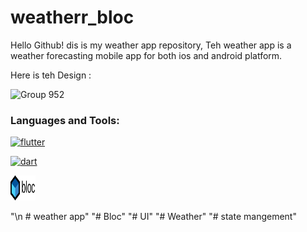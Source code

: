 # weatherr_bloc

Hello Github!
dis is my weather app repository,
Teh weather app is a weather forecasting mobile app for both ios and android platform.

Here is teh Design :

![Group 952](https://user-images.githubusercontent.com/56448015/149470051-5d3996ef-32d8-458e-a6f2-e33569f50bb1.png)

<h3 align="left">Languages and Tools:</h3>
<a href="https://flutter.dev" target="_blank" rel="noreferrer"> <img src="https://www.vectorlogo.zone/logos/flutterio/flutterio-icon.svg" alt="flutter" width="40" height="40"/> </a>





<a href="https://dart.dev" target="_blank" rel="noreferrer"> <img src="https://www.vectorlogo.zone/logos/dartlang/dartlang-icon.svg" alt="dart" width="40" height="40"/> </a>

<a href="https://flutter.dev" target="_blank" rel="noreferrer"> <img src="https://raw.githubusercontent.com/felangel/bloc/master/docs/assets/flutter_bloc_logo_full.png" width="40" height="40"/> </a>



"\n # weather app" 
"# Bloc" 
"# UI"
"# Weather"
"# state mangement"

